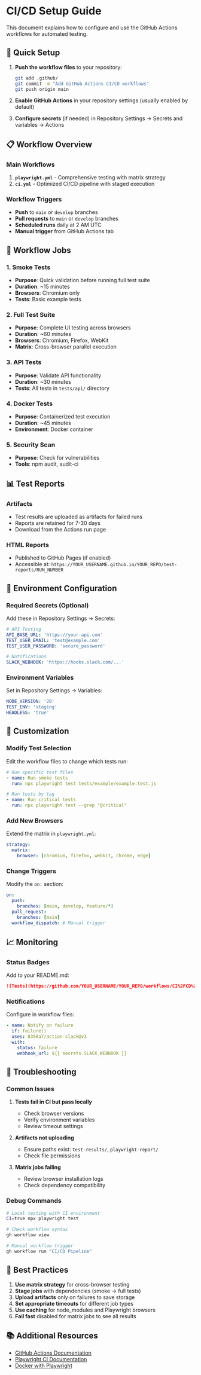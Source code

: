 # CI/CD Setup Guide

This document explains how to configure and use the GitHub Actions workflows for
automated testing.

## 🚀 Quick Setup

1. **Push the workflow files** to your repository:

   ```bash
   git add .github/
   git commit -m "Add GitHub Actions CI/CD workflows"
   git push origin main
   ```

2. **Enable GitHub Actions** in your repository settings (usually enabled by
   default)

3. **Configure secrets** (if needed) in Repository Settings → Secrets and
   variables → Actions

## 📋 Workflow Overview

### Main Workflows

1. **`playwright.yml`** - Comprehensive testing with matrix strategy
2. **`ci.yml`** - Optimized CI/CD pipeline with staged execution

### Workflow Triggers

- **Push** to `main` or `develop` branches
- **Pull requests** to `main` or `develop` branches
- **Scheduled runs** daily at 2 AM UTC
- **Manual trigger** from GitHub Actions tab

## 🔧 Workflow Jobs

### 1. Smoke Tests

- **Purpose**: Quick validation before running full test suite
- **Duration**: ~15 minutes
- **Browsers**: Chromium only
- **Tests**: Basic example tests

### 2. Full Test Suite

- **Purpose**: Complete UI testing across browsers
- **Duration**: ~60 minutes
- **Browsers**: Chromium, Firefox, WebKit
- **Matrix**: Cross-browser parallel execution

### 3. API Tests

- **Purpose**: Validate API functionality
- **Duration**: ~30 minutes
- **Tests**: All tests in `tests/api/` directory

### 4. Docker Tests

- **Purpose**: Containerized test execution
- **Duration**: ~45 minutes
- **Environment**: Docker container

### 5. Security Scan

- **Purpose**: Check for vulnerabilities
- **Tools**: npm audit, audit-ci

## 📊 Test Reports

### Artifacts

- Test results are uploaded as artifacts for failed runs
- Reports are retained for 7-30 days
- Download from the Actions run page

### HTML Reports

- Published to GitHub Pages (if enabled)
- Accessible at:
  `https://YOUR_USERNAME.github.io/YOUR_REPO/test-reports/RUN_NUMBER`

## 🔐 Environment Configuration

### Required Secrets (Optional)

Add these in Repository Settings → Secrets:

```yaml
# API Testing
API_BASE_URL: 'https://your-api.com'
TEST_USER_EMAIL: 'test@example.com'
TEST_USER_PASSWORD: 'secure_password'

# Notifications
SLACK_WEBHOOK: 'https://hooks.slack.com/...'
```

### Environment Variables

Set in Repository Settings → Variables:

```yaml
NODE_VERSION: '20'
TEST_ENV: 'staging'
HEADLESS: 'true'
```

## 🎯 Customization

### Modify Test Selection

Edit the workflow files to change which tests run:

```yaml
# Run specific test files
- name: Run smoke tests
  run: npx playwright test tests/example/example.test.js

# Run tests by tag
- name: Run critical tests
  run: npx playwright test --grep "@critical"
```

### Add New Browsers

Extend the matrix in `playwright.yml`:

```yaml
strategy:
  matrix:
    browser: [chromium, firefox, webkit, chrome, edge]
```

### Change Triggers

Modify the `on:` section:

```yaml
on:
  push:
    branches: [main, develop, feature/*]
  pull_request:
    branches: [main]
  workflow_dispatch: # Manual trigger
```

## 📈 Monitoring

### Status Badges

Add to your README.md:

```markdown
![Tests](https://github.com/YOUR_USERNAME/YOUR_REPO/workflows/CI%2FCD%20Pipeline/badge.svg)
```

### Notifications

Configure in workflow files:

```yaml
- name: Notify on failure
  if: failure()
  uses: 8398a7/action-slack@v3
  with:
    status: failure
    webhook_url: ${{ secrets.SLACK_WEBHOOK }}
```

## 🐛 Troubleshooting

### Common Issues

1. **Tests fail in CI but pass locally**
   - Check browser versions
   - Verify environment variables
   - Review timeout settings

2. **Artifacts not uploading**
   - Ensure paths exist: `test-results/`, `playwright-report/`
   - Check file permissions

3. **Matrix jobs failing**
   - Review browser installation logs
   - Check dependency compatibility

### Debug Commands

```bash
# Local testing with CI environment
CI=true npx playwright test

# Check workflow syntax
gh workflow view

# Manual workflow trigger
gh workflow run "CI/CD Pipeline"
```

## 🔄 Best Practices

1. **Use matrix strategy** for cross-browser testing
2. **Stage jobs** with dependencies (smoke → full tests)
3. **Upload artifacts** only on failures to save storage
4. **Set appropriate timeouts** for different job types
5. **Use caching** for node_modules and Playwright browsers
6. **Fail fast** disabled for matrix jobs to see all results

## 📚 Additional Resources

- [GitHub Actions Documentation](https://docs.github.com/en/actions)
- [Playwright CI Documentation](https://playwright.dev/docs/ci)
- [Docker with Playwright](https://playwright.dev/docs/docker)
